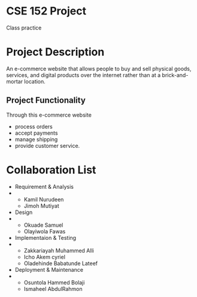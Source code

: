 # CSE 152 Project 
Class practice
# Project Description
An e-commerce website that allows people to buy and sell physical goods, services, and digital products over the internet rather than at a brick-and-mortar location. 

## Project Functionality
Through this e-commerce website 

* process orders
* accept payments
* manage shipping 
* provide customer service.

# Collaboration List 

* Requirement & Analysis
* * Kamil Nurudeen
  * Jimoh Mutiyat
* Design
* * Okuade Samuel
  * Olayiwola Fawas
* Implementaion & Testing
* * Zakkariayah Muhammed Alli
  * Icho Akem cyriel
  * Oladehinde Babatunde Lateef
* Deployment & Maintenance
* * Osuntola Hammed Bolaji
  * Ismaheel AbdulRahmon


